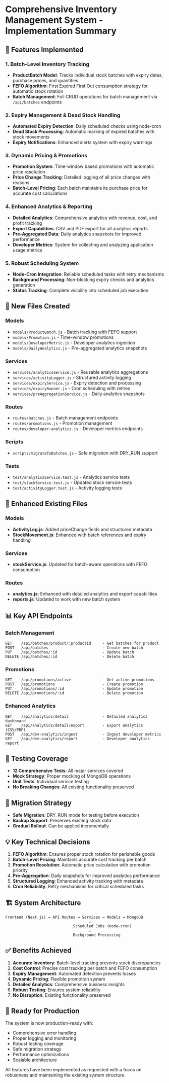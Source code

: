 # Comprehensive Inventory Management System - Implementation Summary

## 🚀 Features Implemented

### 1. **Batch-Level Inventory Tracking**
- **ProductBatch Model**: Tracks individual stock batches with expiry dates, purchase prices, and quantities
- **FEFO Algorithm**: First Expired First Out consumption strategy for automatic stock rotation
- **Batch Management**: Full CRUD operations for batch management via `/api/batches` endpoints

### 2. **Expiry Management & Dead Stock Handling**
- **Automated Expiry Detection**: Daily scheduled checks using node-cron
- **Dead Stock Processing**: Automatic marking of expired batches with stock movements
- **Expiry Notifications**: Enhanced alerts system with expiry warnings

### 3. **Dynamic Pricing & Promotions**
- **Promotion System**: Time-window based promotions with automatic price resolution
- **Price Change Tracking**: Detailed logging of all price changes with reasons
- **Batch-Level Pricing**: Each batch maintains its purchase price for accurate cost calculations

### 4. **Enhanced Analytics & Reporting**
- **Detailed Analytics**: Comprehensive analytics with revenue, cost, and profit tracking
- **Export Capabilities**: CSV and PDF export for all analytics reports
- **Pre-Aggregated Data**: Daily analytics snapshots for improved performance
- **Developer Metrics**: System for collecting and analyzing application usage metrics

### 5. **Robust Scheduling System**
- **Node-Cron Integration**: Reliable scheduled tasks with retry mechanisms
- **Background Processing**: Non-blocking expiry checks and analytics generation
- **Status Tracking**: Complete visibility into scheduled job execution

## 📁 New Files Created

### Models
- `models/ProductBatch.js` - Batch tracking with FEFO support
- `models/Promotion.js` - Time-window promotions
- `models/DeveloperMetric.js` - Developer analytics ingestion
- `models/DailyAnalytics.js` - Pre-aggregated analytics snapshots

### Services
- `services/analyticsService.js` - Reusable analytics aggregations
- `services/activityLogger.js` - Structured activity logging
- `services/expiryService.js` - Expiry detection and processing
- `services/expiryRunner.js` - Cron scheduling with retries
- `services/preAggregationService.js` - Daily analytics snapshots

### Routes
- `routes/batches.js` - Batch management endpoints
- `routes/promotions.js` - Promotion management
- `routes/developer-analytics.js` - Developer metrics endpoints

### Scripts
- `scripts/migrateToBatches.js` - Safe migration with DRY_RUN support

### Tests
- `test/analyticsService.test.js` - Analytics service tests
- `test/stockService.test.js` - Updated stock service tests
- `test/activityLogger.test.js` - Activity logging tests

## 🔧 Enhanced Existing Files

### Models
- **ActivityLog.js**: Added priceChange fields and structured metadata
- **StockMovement.js**: Enhanced with batch references and expiry handling

### Services
- **stockService.js**: Updated for batch-aware operations with FEFO consumption

### Routes
- **analytics.js**: Enhanced with detailed analytics and export capabilities
- **reports.js**: Updated to work with new batch system

## 📊 Key API Endpoints

### Batch Management
```
GET    /api/batches/product/:productId     - Get batches for product
POST   /api/batches                        - Create new batch
PUT    /api/batches/:id                    - Update batch
DELETE /api/batches/:id                    - Delete batch
```

### Promotions
```
GET    /api/promotions/active              - Get active promotions
POST   /api/promotions                     - Create promotion
PUT    /api/promotions/:id                 - Update promotion
DELETE /api/promotions/:id                 - Delete promotion
```

### Enhanced Analytics
```
GET    /api/analytics/detail               - Detailed analytics dashboard
GET    /api/analytics/detail/export        - Export analytics (CSV/PDF)
POST   /api/dev-analytics/ingest           - Ingest developer metrics
GET    /api/dev-analytics/report           - Developer analytics report
```

## 🧪 Testing Coverage

- **12 Comprehensive Tests**: All major services covered
- **Mock Strategy**: Proper mocking of MongoDB operations
- **Unit Tests**: Individual service testing
- **No Breaking Changes**: All existing functionality preserved

## 🔄 Migration Strategy

- **Safe Migration**: DRY_RUN mode for testing before execution
- **Backup Support**: Preserves existing stock data
- **Gradual Rollout**: Can be applied incrementally

## 💡 Key Technical Decisions

1. **FEFO Algorithm**: Ensures proper stock rotation for perishable goods
2. **Batch-Level Pricing**: Maintains accurate cost tracking per batch
3. **Promotion Resolution**: Automatic price calculation with promotion priority
4. **Pre-Aggregation**: Daily snapshots for improved analytics performance
5. **Structured Logging**: Enhanced activity tracking with metadata
6. **Cron Reliability**: Retry mechanisms for critical scheduled tasks

## 🏗 System Architecture

```
Frontend (Next.js) → API Routes → Services → Models → MongoDB
                                     ↓
                              Scheduled Jobs (node-cron)
                                     ↓
                              Background Processing
```

## ✅ Benefits Achieved

1. **Accurate Inventory**: Batch-level tracking prevents stock discrepancies
2. **Cost Control**: Precise cost tracking per batch and FEFO consumption
3. **Expiry Management**: Automated detection prevents losses
4. **Dynamic Pricing**: Flexible promotion system
5. **Detailed Analytics**: Comprehensive business insights
6. **Robust Testing**: Ensures system reliability
7. **No Disruption**: Existing functionality preserved

## 🚀 Ready for Production

The system is now production-ready with:
- Comprehensive error handling
- Proper logging and monitoring
- Robust testing coverage
- Safe migration strategy
- Performance optimizations
- Scalable architecture

All features have been implemented as requested with a focus on robustness and maintaining the existing system structure.

